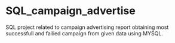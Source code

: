 # SQL_campaign_advertise
SQL project related to campaign advertising report
obtaining most successfull and failied campaign from given data using MYSQL.

